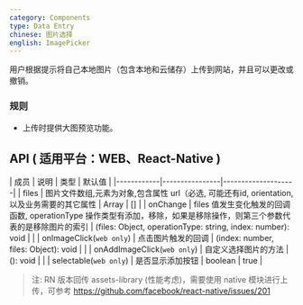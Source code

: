 ```yaml
---
category: Components
type: Data Entry
chinese: 图片选择
english: ImagePicker
---
```


用户根据提示将自己本地图片（包含本地和云储存）上传到网站，并且可以更改或撤销。

### 规则
- 上传时提供大图预览功能。


## API ( 适用平台：WEB、React-Native )

| 成员        | 说明           | 类型       | 默认值       |
|------------|----------------|--------------------|
| files    | 图片文件数组,元素为对象,包含属性 url（必选, 可能还有id, orientation, 以及业务需要的其它属性     | Array  | []  |
| onChange    | files 值发生变化触发的回调函数, operationType 操作类型有添加，移除，如果是移除操作，则第三个参数代表的是移除图片的索引  | (files: Object, operationType: string, index: number): void |   |
| onImageClick(`web only`)    | 点击图片触发的回调  | (index: number, files: Object): void |   |
| onAddImageClick(`web only`) | 自定义选择图片的方法  | (): void |   |
| selectable(`web only`) | 是否显示添加按钮  | boolean |  true |

> 注: RN 版本回传 assets-library (性能考虑)，需要使用 native 模块进行上传，可参考 https://github.com/facebook/react-native/issues/201
